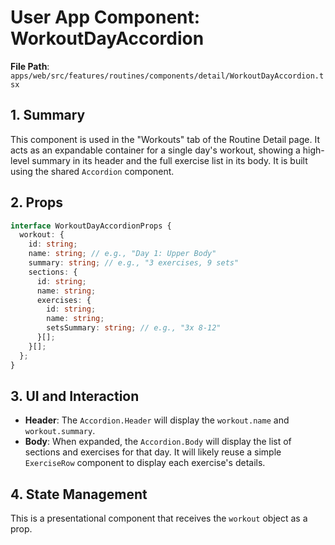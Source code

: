 # User App Component: WorkoutDayAccordion

**File Path**: `apps/web/src/features/routines/components/detail/WorkoutDayAccordion.tsx`

## 1. Summary

This component is used in the "Workouts" tab of the Routine Detail page. It acts as an expandable container for a single day's workout, showing a high-level summary in its header and the full exercise list in its body. It is built using the shared `Accordion` component.

## 2. Props

```typescript
interface WorkoutDayAccordionProps {
  workout: {
    id: string;
    name: string; // e.g., "Day 1: Upper Body"
    summary: string; // e.g., "3 exercises, 9 sets"
    sections: {
      id: string;
      name: string;
      exercises: {
        id: string;
        name: string;
        setsSummary: string; // e.g., "3x 8-12"
      }[];
    }[];
  };
}
```

## 3. UI and Interaction

- **Header**: The `Accordion.Header` will display the `workout.name` and `workout.summary`.
- **Body**: When expanded, the `Accordion.Body` will display the list of sections and exercises for that day. It will likely reuse a simple `ExerciseRow` component to display each exercise's details.

## 4. State Management

This is a presentational component that receives the `workout` object as a prop.

